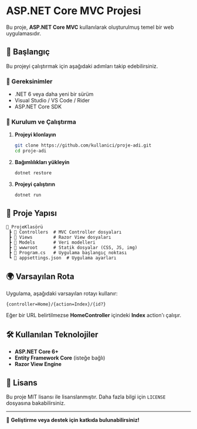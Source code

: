 # ASP.NET Core MVC Projesi

Bu proje, **ASP.NET Core MVC** kullanılarak oluşturulmuş temel bir web uygulamasıdır.

## 🚀 Başlangıç
Bu projeyi çalıştırmak için aşağıdaki adımları takip edebilirsiniz.

### 📌 Gereksinimler
- .NET 6 veya daha yeni bir sürüm
- Visual Studio / VS Code / Rider
- ASP.NET Core SDK

### 🔧 Kurulum ve Çalıştırma
1. **Projeyi klonlayın**
   ```sh
   git clone https://github.com/kullanici/proje-adi.git
   cd proje-adi
   ```
2. **Bağımlılıkları yükleyin**
   ```sh
   dotnet restore
   ```
3. **Projeyi çalıştırın**
   ```sh
   dotnet run
   ```

## 📂 Proje Yapısı
```
📂 ProjeKlasörü
 ┣ 📂 Controllers  # MVC Controller dosyaları
 ┣ 📂 Views        # Razor View dosyaları
 ┣ 📂 Models       # Veri modelleri
 ┣ 📂 wwwroot      # Statik dosyalar (CSS, JS, img)
 ┣ 📜 Program.cs   # Uygulama başlangıç noktası
 ┗ 📜 appsettings.json  # Uygulama ayarları
```

## 🌍 Varsayılan Rota
Uygulama, aşağıdaki varsayılan rotayı kullanır:
```
{controller=Home}/{action=Index}/{id?}
```
Eğer bir URL belirtilmezse **HomeController** içindeki **Index** action'ı çalışır.

## 🛠 Kullanılan Teknolojiler
- **ASP.NET Core 6+**
- **Entity Framework Core** (isteğe bağlı)
- **Razor View Engine**

## 📜 Lisans
Bu proje MIT lisansı ile lisanslanmıştır. Daha fazla bilgi için `LICENSE` dosyasına bakabilirsiniz.

---
🚀 **Geliştirme veya destek için katkıda bulunabilirsiniz!**

